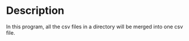 # Description

In this program, all the csv files in a directory will be merged into one csv file. 
